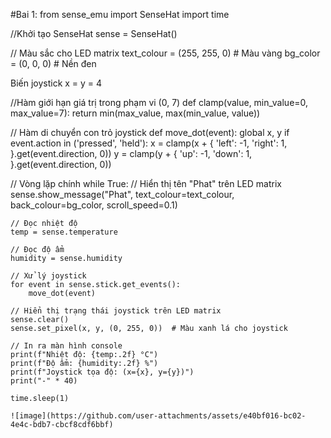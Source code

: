 #Bai 1:
from sense_emu import SenseHat
import time

 //Khởi tạo SenseHat
sense = SenseHat()

// Màu sắc cho LED matrix
text_colour = (255, 255, 0)  # Màu vàng
bg_color = (0, 0, 0)         # Nền đen

Biến joystick
x = y = 4

//Hàm giới hạn giá trị trong phạm vi (0, 7)
def clamp(value, min_value=0, max_value=7):
    return min(max_value, max(min_value, value))

// Hàm di chuyển con trỏ joystick
def move_dot(event):
    global x, y
    if event.action in ('pressed', 'held'):
        x = clamp(x + {
            'left': -1,
            'right': 1,
        }.get(event.direction, 0))
        y = clamp(y + {
            'up': -1,
            'down': 1,
        }.get(event.direction, 0))

// Vòng lặp chính
while True:
    // Hiển thị tên "Phat" trên LED matrix
    sense.show_message("Phat", text_colour=text_colour, back_colour=bg_color, scroll_speed=0.1)
    
    // Đọc nhiệt độ
    temp = sense.temperature
    
    // Đọc độ ẩm
    humidity = sense.humidity
    
    // Xử lý joystick
    for event in sense.stick.get_events():
        move_dot(event)
    
    // Hiển thị trạng thái joystick trên LED matrix
    sense.clear()
    sense.set_pixel(x, y, (0, 255, 0))  # Màu xanh lá cho joystick
    
    // In ra màn hình console
    print(f"Nhiệt độ: {temp:.2f} °C")
    print(f"Độ ẩm: {humidity:.2f} %")
    print(f"Joystick tọa độ: (x={x}, y={y})")
    print("-" * 40)
    
    time.sleep(1)

    ![image](https://github.com/user-attachments/assets/e40bf016-bc02-4e4c-bdb7-cbcf8cdf6bbf)


